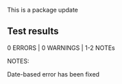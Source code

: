 This is a package update

## Test results
0 ERRORS | 0 WARNINGS | 1-2 NOTEs





NOTES:

Date-based error has been fixed 


